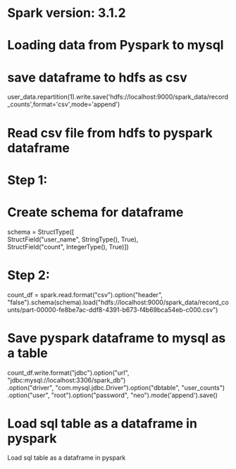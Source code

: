 # Spark version: 3.1.2
# Loading data from Pyspark to mysql
# save dataframe to hdfs as csv
user_data.repartition(1).write.save('hdfs://localhost:9000/spark_data/record_counts',format='csv',mode='append')
# Read csv file from hdfs to pyspark dataframe
# Step 1:
# Create schema for dataframe
schema = StructType([\
   StructField("user_name", StringType(), True),\
   StructField("count", IntegerType(), True)])
# Step 2:
count_df = spark.read.format("csv").option("header", "false").schema(schema).load("hdfs://localhost:9000/spark_data/record_counts/part-00000-fe8be7ac-ddf8-4391-b673-f4b69bca54eb-c000.csv")
# Save pyspark dataframe to mysql as a table
count_df.write.format("jdbc").option("url", "jdbc:mysql://localhost:3306/spark_db") \
   .option("driver", "com.mysql.jdbc.Driver").option("dbtable", "user_counts") \
   .option("user", "root").option("password", "neo").mode('append').save()
# Load sql table as a dataframe in pyspark
Load sql table as a dataframe in pyspark
